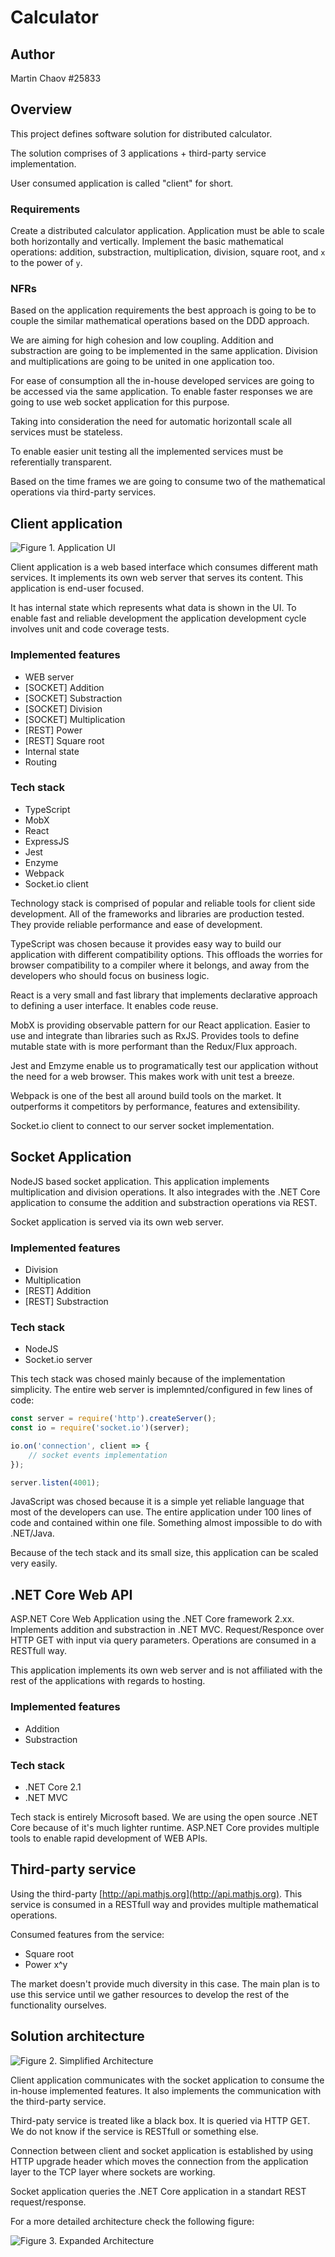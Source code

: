 # Calculator

## Author

Martin Chaov #25833

## Overview

This project defines software solution for distributed calculator.

The solution comprises of 3 applications + third-party service implementation.

User consumed application is called "client" for short.

### Requirements

Create a distributed calculator application. Application must be able to scale both horizontally and vertically. Implement the basic mathematical operations: addition, substraction, multiplication, division, square root, and ``x`` to the power of ``y``.

### NFRs

Based on the application requirements the best approach is going to be to couple the similar mathematical operations based on the DDD approach.

We are aiming for high cohesion and low coupling. Addition and substraction are going to be implemented in the same application. Division and multiplications are going to be united in one application too.

For ease of consumption all the in-house developed services are going to be accessed via the same application. To enable faster responses we are going to use web socket application for this purpose.

Taking into consideration the need for automatic horizontall scale all services must be stateless.

To enable easier unit testing all the implemented services must be referentially transparent.

Based on the time frames we are going to consume two of the mathematical operations via third-party services.

## Client application

![Figure 1. Application UI](./calculator.png)

Client application is a web based interface which consumes different math services. It implements its own web server that serves its content. This application is end-user focused.

It has internal state which represents what data is shown in the UI. To enable fast and reliable development the application development cycle involves unit and code coverage tests.

### Implemented features

- WEB server
- [SOCKET] Addition
- [SOCKET] Substraction
- [SOCKET] Division
- [SOCKET] Multiplication
- [REST] Power
- [REST] Square root
- Internal state
- Routing

### Tech stack

- TypeScript
- MobX
- React
- ExpressJS
- Jest
- Enzyme
- Webpack
- Socket.io client

Technology stack is comprised of popular and reliable tools for client side development. All of the frameworks and libraries are production tested. They provide reliable performance and ease of development.

TypeScript was chosen because it provides easy way to build our application with different compatibility options. This offloads the worries for browser compatibility to a compiler where it belongs, and away from the developers who should focus on business logic.

React is a very small and fast library that implements declarative approach to defining a user interface. It enables code reuse.

MobX is providing observable pattern for our React application. Easier to use and integrate than libraries such as RxJS. Provides tools to define mutable state with is more performant than the Redux/Flux approach.

Jest and Emzyme enable us to programatically test our application without the need for a web browser. This makes work with unit test a breeze.

Webpack is one of the best all around build tools on the market. It outperforms it competitors by performance, features and extensibility.

Socket.io client to connect to our server socket implementation.

## Socket Application

NodeJS based socket application. This application implements multiplication and division operations. It also integrades with the .NET Core application to consume the addition and substraction operations via REST.

Socket application is served via its own web server.

### Implemented features

- Division
- Multiplication
- [REST] Addition
- [REST] Substraction

### Tech stack

- NodeJS
- Socket.io server

This tech stack was chosed mainly because of the implementation simplicity. The entire web server is implemnted/configured in few lines of code:

```javascript
const server = require('http').createServer();
const io = require('socket.io')(server);

io.on('connection', client => {
    // socket events implementation
});

server.listen(4001);
```

JavaScript was chosed because it is a simple yet reliable language that most of the developers can use. The entire application under 100 lines of code and contained within one file. Something almost impossible to do with .NET/Java.

Because of the tech stack and its small size, this application can be scaled very easily.

## .NET Core Web API

ASP.NET Core Web Application using the .NET Core framework 2.xx. Implements addition and substraction in .NET MVC. Request/Responce over HTTP GET with input via query parameters. Operations are consumed in a RESTfull way.

This application implements its own web server and is not affiliated with the rest of the applications with regards to hosting.

### Implemented features

- Addition
- Substraction

### Tech stack

- .NET Core 2.1
- .NET MVC

Tech stack is entirely Microsoft based. We are using the open source .NET Core because of it's much lighter runtime. ASP.NET Core provides multiple tools to enable rapid development of WEB APIs.

## Third-party service

Using the third-party [http://api.mathjs.org](http://api.mathjs.org). This service is consumed in a RESTfull way and provides multiple mathematical operations.

Consumed features from the service:

- Square root
- Power x^y

The market doesn't provide much diversity in this case. The main plan is to use this service until we gather resources to develop the rest of the functionality ourselves.

## Solution architecture

![Figure 2. Simplified Architecture](./SOA-CALC-Simplified-Architecture.png)

Client application communicates with the socket application to consume the in-house implemented features. It also implements the communication with the third-party service. 

Third-paty service is treated like a black box. It is queried via HTTP GET. We do not know if the service is RESTfull or something else.

Connection between client and socket application is established by using HTTP upgrade header which moves the connection from the application layer to the TCP layer where sockets are working.

Socket application queries the .NET Core application in a standart REST request/response.

For a more detailed architecture check the following figure:

![Figure 3. Expanded Architecture](./SOA-CALC-Architecture-overview.png)
